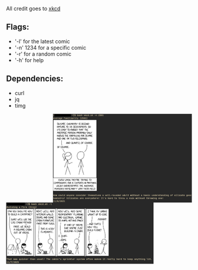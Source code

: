 
All credit goes to [xkcd](https://xkcd.com/)

## Flags:
- '-l' for the latest comic
- '-n' 1234 for a specific comic
- '-r' for a random comic
- '-h' for help

## Dependencies:
- curl
- jq
- timg

<img src="screenshots/xkcd-demo-2.png" alt="xkcd.sh -l" align="right" height="240px">
<img src="screenshots/xkcd-demo-1.png" alt="xkcd.sh -n 2501" width="400px">

